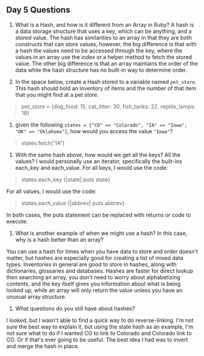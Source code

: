 ## Day 5 Questions

1. What is a Hash, and how is it different from an Array in Ruby?
A hash is a data storage structure that uses a key, which can be anything, and a stored value. The hash has similarities to an array in that they are both constructs that can store values, however, the big difference is that with a hash the values need to be accessed through the key, where the values in an array use the index or a helper method to fetch the stored value. The other big difference is that an array maintains the order of the data while the hash structure has no built-in way to determine order.

1. In the space below, create a Hash stored to a variable named `pet_store`.  This hash should hold an inventory of items and the number of that item that you might find at a pet store.

> pet_store = {dog_food: 15, cat_litter: 30, fish_tanks: 22, reptile_lamps: 18}

1. given the following `states = {"CO" => "Colorado", "IA" => "Iowa", "OK" => "Oklahoma"}`, how would you access the value `"Iowa"`?

> states.fetch("IA")

1. With the same hash above, how would we get all the keys?  All the values?
I would personally use an iterator, specifically the built-ins each_key and each_value.
For all keys, I would use the code:

> states.each_key {|state| puts state}

For all values, I would use the code:

> states.each_value {|abbrev| puts abbrev}

In both cases, the puts statement can be replaced with returns or code to execute.

1. What is another example of when we might use a hash?  In this case, why is a hash better than an array?

You can use a hash for times when you have data to store and order doesn't matter, but hashes are especially good for creating a list of mixed data types. Inventories in general are good to store in hashes, along with dictionaries, glossaries and databases. Hashes are faster for direct lookup then searching an array, you don't need to worry about alphabetizing contents, and the key itself gives you information about what is being looked up, while an array will only return the value unless you have an unusual array structure.

1. What questions do you still have about hashes?

I looked, but I wasn't able to find a quick way to do reverse-linking. I'm not sure the best way to explain it, but using the state hash as an example, I'm not sure what to do if I wanted CO to link to Colorado and Colorado link to CO. Or if that's ever going to be useful. The best idea I had was to invert and merge the hash in place.
